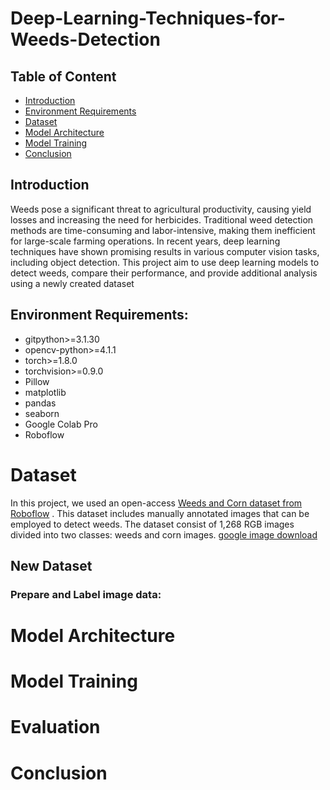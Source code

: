 # Deep-Learning-Techniques-for-Weeds-Detection


## Table of Content
* [Introduction](#Introduction)
* [Environment Requirements](#Environment-Requirements)
* [Dataset](#Dataset)
* [Model Architecture](#Model-Architecture)
* [Model Training](#Model-Training)
* [Conclusion](#Conclusion)

## Introduction  
Weeds pose a significant threat to agricultural productivity, causing yield losses and increasing the need for herbicides. Traditional weed detection methods are time-consuming and labor-intensive, making them inefficient for large-scale farming operations. In recent years, deep learning techniques have shown promising results in various computer vision tasks, including object detection. This project aim to use deep learning models to detect weeds, compare their performance, and provide additional analysis using a newly created dataset

## Environment Requirements:

* gitpython>=3.1.30
* opencv-python>=4.1.1
* torch>=1.8.0
* torchvision>=0.9.0
* Pillow
* matplotlib
* pandas
* seaborn
* Google Colab Pro
* Roboflow


# Dataset
In this project, we used an open-access [Weeds and Corn dataset from Roboflow](https://universe.roboflow.com/secomindai/weeddetection-kvotz) . This dataset includes manually annotated images that can be employed to detect weeds. The dataset consist of 1,268 RGB images divided into two classes: weeds and corn images.
 [google image download]([https://pypi.org/project/google_images_download/](https://universe.roboflow.com/secomindai/weeddetection-kvotz/images/mmPS42MdgtNJB8mv7F6X?queryText=&pageSize=50&startingIndex=0&browseQuery=true)https://universe.roboflow.com/secomindai/weeddetection-kvotz/images/mmPS42MdgtNJB8mv7F6X?queryText=&pageSize=50&startingIndex=0&browseQuery=true) 
## New Dataset
### Prepare and Label image data:


# Model Architecture

# Model Training

# Evaluation

# Conclusion
